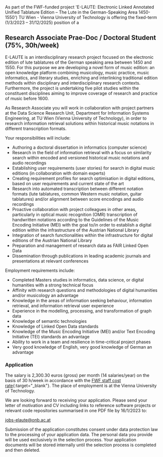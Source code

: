 As part of the FWF-funded project 'E-LAUTE: Electronic Linked Annotated Unified Tablature Edition – The Lute in the German-Speaking Area 1450-1550') TU Wien - Vienna University of Technology is offering the fixed-term (1/3/2023 – 31/12/2025) position of a

## Research Associate Prae-Doc / Doctoral Student (75%, 30h/week)

E-LAUTE is an interdisciplinary research project focused on the electronic edition of lute tablatures of the German speaking area between 1450 and 1550. For this purpose we are developing a novel form of music edition: an open knowledge platform combining musicology, music practice, music informatics, and literary studies, enriching and interlinking traditional edition methods within disciplinary and interdisciplinary research contexts. Furthermore, the project is undertaking five pilot studies within the constituent disciplines aiming to improve coverage of research and practice of music before 1600. 

As Research Associate you will work in collaboration with project partners at the Data Science Research Unit, Department for Information Systems Engineering, at TU Wien (Vienna University of Technology), in order to research information retrieval solutions within historical music notations in different transcription formats. 

Your responsibilities will include:

* Authoring a doctoral dissertation in informatics (computer science)
* Research in the field of information retrieval with a focus on similarity search within encoded and versioned historical music notations and audio recordings
* Establishing user requirements (user stories) for search in digital music editions (in collaboration with domain experts)
* Creating requirement profiles for search optimisation in digital editions, based on user requirements and current state of the art
* Research into automated transcription between different notation formats (lute tablatures, common Western music notation, guitar tablatures) and/or alignment between score encodings and audio recordings 
* Proactive collaboration with project colleagues in other areas, particularly in optical music recognition (OMR) transcription of handwritten notations according to the Guidelines of the Music Encoding Initiative (MEI) with the goal to/in order to establish a digital edition within the infrastructure of the Austrian National Library
* Integration of search functionalities within the infrastructure for digital editions of the Austrian National Library
* Preparation and management of research data as FAIR Linked Open Data
* Dissemination through publications in leading academic journals and presentations at relevant conferences

Employment requirements include:

* Completed Masters studies in informatics, data science, or digital humanities with a strong technical focus
* Affinity with research questions and methodologies of digital humanities and/or musicology an advantage
* Knowledge in the areas of information seeking behaviour, information retrieval, and information retrieval user experience 
* Experience in the modelling, processing, and transformation of graph data
* Knowledge of semantic technologies
* Knowledge of Linked Open Data standards
* Knowledge of the Music Encoding Initiative (MEI) and/or Text Encoding Initiative (TEI) standards an advantage
* Ability to work in a team and resilience in time-critical project phases
* Very good knowledge of English, very good knowledge of German an advantage


### Application

The salary is 2,300.30 euros (gross) per month (14 salaries/year) on the basis of 30 h/week in accordance with the [FWF staff cost rate](https://www.fwf.ac.at/de/forschungsfoerderung/personalkostensaetze){:target="_blank"}. The place of employment is at the Vienna University of Technology.

We are looking forward to receiving your application. Please send your letter of motivation and CV including links to reference software projects or relevant code repositories summarised in one PDF file by 16/1/2023 to:

[jobs-elaute@onb.ac.at](mailto:jobs-elaute@onb.ac.at?subject=Application%20Research%20Associate%20InformationRetrieval)

Submission of the application constitutes consent under data protection law to the processing of your application data. The personal data you provide will be used exclusively in the selection process. Your application documents will be stored internally until the selection process is completed and then deleted.
